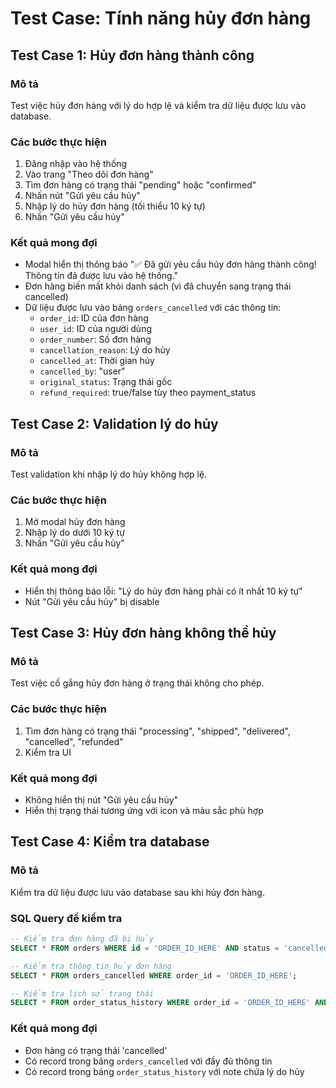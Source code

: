 # Test Case: Tính năng hủy đơn hàng

## Test Case 1: Hủy đơn hàng thành công

### Mô tả
Test việc hủy đơn hàng với lý do hợp lệ và kiểm tra dữ liệu được lưu vào database.

### Các bước thực hiện
1. Đăng nhập vào hệ thống
2. Vào trang "Theo dõi đơn hàng"
3. Tìm đơn hàng có trạng thái "pending" hoặc "confirmed"
4. Nhấn nút "Gửi yêu cầu hủy"
5. Nhập lý do hủy đơn hàng (tối thiểu 10 ký tự)
6. Nhấn "Gửi yêu cầu hủy"

### Kết quả mong đợi
- Modal hiển thị thông báo "✅ Đã gửi yêu cầu hủy đơn hàng thành công! Thông tin đã được lưu vào hệ thống."
- Đơn hàng biến mất khỏi danh sách (vì đã chuyển sang trạng thái cancelled)
- Dữ liệu được lưu vào bảng `orders_cancelled` với các thông tin:
  - `order_id`: ID của đơn hàng
  - `user_id`: ID của người dùng
  - `order_number`: Số đơn hàng
  - `cancellation_reason`: Lý do hủy
  - `cancelled_at`: Thời gian hủy
  - `cancelled_by`: "user"
  - `original_status`: Trạng thái gốc
  - `refund_required`: true/false tùy theo payment_status

## Test Case 2: Validation lý do hủy

### Mô tả
Test validation khi nhập lý do hủy không hợp lệ.

### Các bước thực hiện
1. Mở modal hủy đơn hàng
2. Nhập lý do dưới 10 ký tự
3. Nhấn "Gửi yêu cầu hủy"

### Kết quả mong đợi
- Hiển thị thông báo lỗi: "Lý do hủy đơn hàng phải có ít nhất 10 ký tự"
- Nút "Gửi yêu cầu hủy" bị disable

## Test Case 3: Hủy đơn hàng không thể hủy

### Mô tả
Test việc cố gắng hủy đơn hàng ở trạng thái không cho phép.

### Các bước thực hiện
1. Tìm đơn hàng có trạng thái "processing", "shipped", "delivered", "cancelled", "refunded"
2. Kiểm tra UI

### Kết quả mong đợi
- Không hiển thị nút "Gửi yêu cầu hủy"
- Hiển thị trạng thái tương ứng với icon và màu sắc phù hợp

## Test Case 4: Kiểm tra database

### Mô tả
Kiểm tra dữ liệu được lưu vào database sau khi hủy đơn hàng.

### SQL Query để kiểm tra
```sql
-- Kiểm tra đơn hàng đã bị hủy
SELECT * FROM orders WHERE id = 'ORDER_ID_HERE' AND status = 'cancelled';

-- Kiểm tra thông tin hủy đơn hàng
SELECT * FROM orders_cancelled WHERE order_id = 'ORDER_ID_HERE';

-- Kiểm tra lịch sử trạng thái
SELECT * FROM order_status_history WHERE order_id = 'ORDER_ID_HERE' AND status = 'cancelled';
```

### Kết quả mong đợi
- Đơn hàng có trạng thái 'cancelled'
- Có record trong bảng `orders_cancelled` với đầy đủ thông tin
- Có record trong bảng `order_status_history` với note chứa lý do hủy
